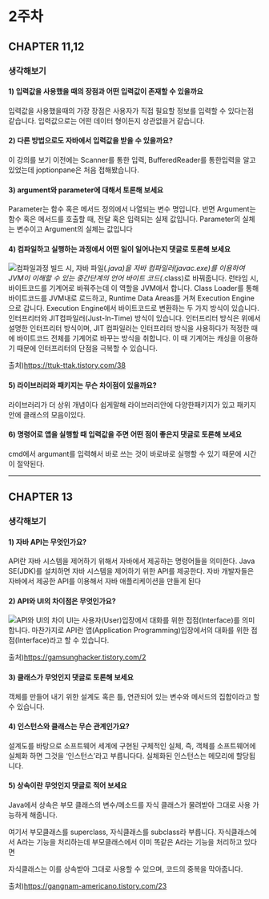 # 2주차
## CHAPTER 11,12
### 생각해보기 
#### 1) 입력값을 사용했을 때의 장점과 어떤 입력값이 존재할 수 있을까요
입력값을 사용했을때의 가장 장점은 사용자가 직접 필요할 정보를 입력할 수 있다는점 같습니다. 입력값으로는 어떤 데이터 형이든지 상관없을거 같습니다.
#### 2) 다른 방법으로도 자바에서 입력값을 받을 수 있을까요?
이 강의를 보기 이전에는 Scanner를 통한 입력, BufferedReader를 통한입력을 알고 있었는데 joptionpane은 처음 접해봤습니다. 
#### 3) argument와 parameter에 대해서 토론해 보세요
Parameter는 함수 혹은 메서드 정의에서 나열되는 변수 명입니다. 반면 Argument는 함수 혹은 메서드를 호출할 때, 전달 혹은 입력되는 실제 값입니다. Parameter의 실체는 변수이고 Argument의 실체는 값입니다
#### 4) 컴파일하고 실행하는 과정에서 어떤 일이 일어나는지 댓글로 토론해 보세요
![컴파일과정](https://img1.daumcdn.net/thumb/R1280x0/?scode=mtistory2&fname=https%3A%2F%2Fblog.kakaocdn.net%2Fdn%2FbpZT7s%2FbtqA2OXCTqK%2FnkV7pgjkSGG01pMSIjnynK%2Fimg.png)
빌드 시, 자바 파일(*.java)을 자바 컴파일러(javac.exe)를 이용하여 JVM이 이해할 수 있는 중간단계의 언어 바이트 코드(*.class)로 바꿔줍니다. 런타임 시, 바이트코드를 기계어로 바꿔주는데 이 역할을 JVM에서 합니다. Class Loader를 통해 바이트코드를 JVM내로 로드하고, Runtime Data Areas를 거쳐 Execution Engine으로 갑니다. Execution Engine에서 바이트코드로 변환하는 두 가지 방식이 있습니다. 인터프리터와 JIT컴파일러(Just-In-Time) 방식이 있습니다. 인터프리터 방식은 위에서 설명한 인터프리터 방식이며, JIT 컴파일러는 인터프리터 방식을 사용하다가 적정한 때에 바이트코드 전체를 기계어로 바꾸는 방식을 취합니다. 이 때 기계어는 캐싱을 이용하기 때문에 인터프리터의 단점을 극복할 수 있습니다.


출처)https://ttuk-ttak.tistory.com/38
#### 5) 라이브러리와 패키지는 무슨 차이점이 있을까요?
라이브러리가 더 상위 개념이다 쉽게말해 라이브러리안에 다양한패키지가 있고 패키지안에 클래스의 모음이있다.
#### 6) 명령어로 앱을 실행할 때 입력값을 주면 어떤 점이 좋은지 댓글로 토론해 보세요
cmd에서 argumant를 입력해서 바로 쓰는 것이 바로바로 실행할 수 있기 때문에 시간이 절약된다.
___
## CHAPTER 13
### 생각해보기 
#### 1) 자바 API는 무엇인가요?
API란 자바 시스템을 제어하기 위해서 자바에서 제공하는 명령어들을 의미한다. Java SE(JDK)를 설치하면 자바 시스템을 제어하기 위한 API를 제공한다. 자바 개발자들은 자바에서 제공한 API를 이용해서 자바 애플리케이션을 만들게 된다
#### 2) API와 UI의 차이점은 무엇인가요?
![API와 UI의 차이](https://img1.daumcdn.net/thumb/R1280x0/?scode=mtistory2&fname=https%3A%2F%2Fblog.kakaocdn.net%2Fdn%2FbtU1d2%2FbtqxTLqoWn6%2FatPkPvhrkA39XL4Q1LDAZ0%2Fimg.png)
UI는 사용자(User)입장에서 대화를 위한 접점(Interface)를 의미합니다. 마찬가지로 API란 앱(Application Programming)입장에서의 대화를 위한 접점(Interface)라고 할 수 있습니다. 


출처)https://gamsunghacker.tistory.com/2
#### 3) 클래스가 무엇인지 댓글로 토론해 보세요
객체를 만들어 내기 위한 설계도 혹은 틀,
연관되어 있는 변수와 메서드의 집합이라고 할 수 있습니다.
#### 4) 인스턴스와 클래스는 무슨 관계인가요?
설계도를 바탕으로 소프트웨어 세계에 구현된 구체적인 실체,
즉, 객체를 소프트웨어에 실체화 하면 그것을 ‘인스턴스’라고 부릅니다다. 실체화된 인스턴스는 메모리에 할당됩니다.
#### 5) 상속이란 무엇인지 댓글로 적어 보세요
Java에서 상속은 부모 클래스의 변수/메소드를 자식 클래스가 물려받아 그대로 사용 가능하게 해줍니다.

여기서 부모클래스를 superclass, 자식클래스를 subclass라 부릅니다.
자식클래스에서 A라는 기능을 처리하는데 부모클래스에서 이미 똑같은 A라는 기능을 처리하고 있다면

자식클래스는 이를 상속받아 그대로 사용할 수 있으며, 코드의 중복을 막아줍니다.


출처)https://gangnam-americano.tistory.com/23
